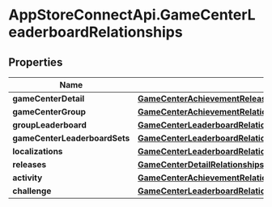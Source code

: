 # AppStoreConnectApi.GameCenterLeaderboardRelationships

## Properties

Name | Type | Description | Notes
------------ | ------------- | ------------- | -------------
**gameCenterDetail** | [**GameCenterAchievementReleaseRelationshipsGameCenterDetail**](GameCenterAchievementReleaseRelationshipsGameCenterDetail.md) |  | [optional] 
**gameCenterGroup** | [**GameCenterAchievementRelationshipsGameCenterGroup**](GameCenterAchievementRelationshipsGameCenterGroup.md) |  | [optional] 
**groupLeaderboard** | [**GameCenterLeaderboardRelationshipsGroupLeaderboard**](GameCenterLeaderboardRelationshipsGroupLeaderboard.md) |  | [optional] 
**gameCenterLeaderboardSets** | [**GameCenterLeaderboardRelationshipsGameCenterLeaderboardSets**](GameCenterLeaderboardRelationshipsGameCenterLeaderboardSets.md) |  | [optional] 
**localizations** | [**GameCenterLeaderboardRelationshipsLocalizations**](GameCenterLeaderboardRelationshipsLocalizations.md) |  | [optional] 
**releases** | [**GameCenterDetailRelationshipsLeaderboardReleases**](GameCenterDetailRelationshipsLeaderboardReleases.md) |  | [optional] 
**activity** | [**GameCenterAchievementRelationshipsActivity**](GameCenterAchievementRelationshipsActivity.md) |  | [optional] 
**challenge** | [**GameCenterLeaderboardRelationshipsChallenge**](GameCenterLeaderboardRelationshipsChallenge.md) |  | [optional] 


